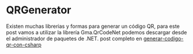 # QRGenerator
Existen muchas librerias y formas para generar un código QR, para este post vamos a utilizar la librería Gma.QrCodeNet
podemos descargar desde el administrador de paquetes de .NET. post completo en [generar-codigo-qr-con-csharp](http://federhuaman.pe.hu/programacion/generar-codigo-qr-con-csharp/)
